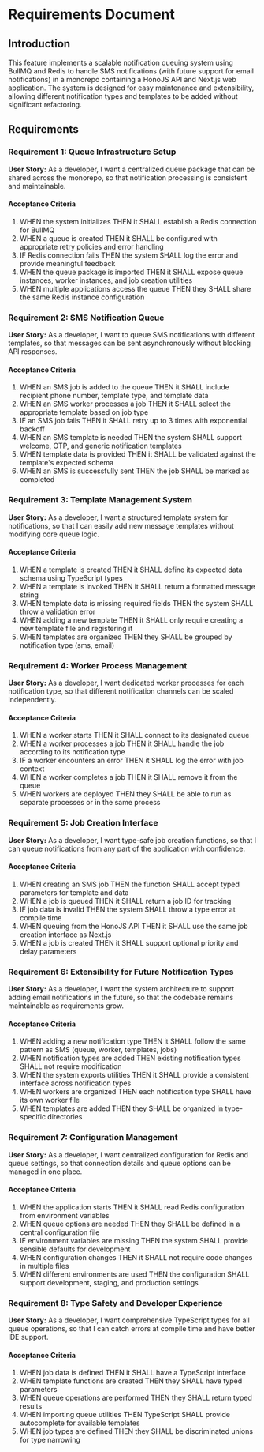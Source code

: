 # Requirements Document

## Introduction

This feature implements a scalable notification queuing system using BullMQ and Redis to handle SMS notifications (with future support for email notifications) in a monorepo containing a HonoJS API and Next.js web application. The system is designed for easy maintenance and extensibility, allowing different notification types and templates to be added without significant refactoring.

## Requirements

### Requirement 1: Queue Infrastructure Setup

**User Story:** As a developer, I want a centralized queue package that can be shared across the monorepo, so that notification processing is consistent and maintainable.

#### Acceptance Criteria

1. WHEN the system initializes THEN it SHALL establish a Redis connection for BullMQ
2. WHEN a queue is created THEN it SHALL be configured with appropriate retry policies and error handling
3. IF Redis connection fails THEN the system SHALL log the error and provide meaningful feedback
4. WHEN the queue package is imported THEN it SHALL expose queue instances, worker instances, and job creation utilities
5. WHEN multiple applications access the queue THEN they SHALL share the same Redis instance configuration

### Requirement 2: SMS Notification Queue

**User Story:** As a developer, I want to queue SMS notifications with different templates, so that messages can be sent asynchronously without blocking API responses.

#### Acceptance Criteria

1. WHEN an SMS job is added to the queue THEN it SHALL include recipient phone number, template type, and template data
2. WHEN an SMS worker processes a job THEN it SHALL select the appropriate template based on job type
3. IF an SMS job fails THEN it SHALL retry up to 3 times with exponential backoff
4. WHEN an SMS template is needed THEN the system SHALL support welcome, OTP, and generic notification templates
5. WHEN template data is provided THEN it SHALL be validated against the template's expected schema
6. WHEN an SMS is successfully sent THEN the job SHALL be marked as completed

### Requirement 3: Template Management System

**User Story:** As a developer, I want a structured template system for notifications, so that I can easily add new message templates without modifying core queue logic.

#### Acceptance Criteria

1. WHEN a template is created THEN it SHALL define its expected data schema using TypeScript types
2. WHEN a template is invoked THEN it SHALL return a formatted message string
3. WHEN template data is missing required fields THEN the system SHALL throw a validation error
4. WHEN adding a new template THEN it SHALL only require creating a new template file and registering it
5. WHEN templates are organized THEN they SHALL be grouped by notification type (sms, email)

### Requirement 4: Worker Process Management

**User Story:** As a developer, I want dedicated worker processes for each notification type, so that different notification channels can be scaled independently.

#### Acceptance Criteria

1. WHEN a worker starts THEN it SHALL connect to its designated queue
2. WHEN a worker processes a job THEN it SHALL handle the job according to its notification type
3. IF a worker encounters an error THEN it SHALL log the error with job context
4. WHEN a worker completes a job THEN it SHALL remove it from the queue
5. WHEN workers are deployed THEN they SHALL be able to run as separate processes or in the same process

### Requirement 5: Job Creation Interface

**User Story:** As a developer, I want type-safe job creation functions, so that I can queue notifications from any part of the application with confidence.

#### Acceptance Criteria

1. WHEN creating an SMS job THEN the function SHALL accept typed parameters for template and data
2. WHEN a job is queued THEN it SHALL return a job ID for tracking
3. IF job data is invalid THEN the system SHALL throw a type error at compile time
4. WHEN queuing from the HonoJS API THEN it SHALL use the same job creation interface as Next.js
5. WHEN a job is created THEN it SHALL support optional priority and delay parameters

### Requirement 6: Extensibility for Future Notification Types

**User Story:** As a developer, I want the system architecture to support adding email notifications in the future, so that the codebase remains maintainable as requirements grow.

#### Acceptance Criteria

1. WHEN adding a new notification type THEN it SHALL follow the same pattern as SMS (queue, worker, templates, jobs)
2. WHEN notification types are added THEN existing notification types SHALL not require modification
3. WHEN the system exports utilities THEN it SHALL provide a consistent interface across notification types
4. WHEN workers are organized THEN each notification type SHALL have its own worker file
5. WHEN templates are added THEN they SHALL be organized in type-specific directories

### Requirement 7: Configuration Management

**User Story:** As a developer, I want centralized configuration for Redis and queue settings, so that connection details and queue options can be managed in one place.

#### Acceptance Criteria

1. WHEN the application starts THEN it SHALL read Redis configuration from environment variables
2. WHEN queue options are needed THEN they SHALL be defined in a central configuration file
3. IF environment variables are missing THEN the system SHALL provide sensible defaults for development
4. WHEN configuration changes THEN it SHALL not require code changes in multiple files
5. WHEN different environments are used THEN the configuration SHALL support development, staging, and production settings

### Requirement 8: Type Safety and Developer Experience

**User Story:** As a developer, I want comprehensive TypeScript types for all queue operations, so that I can catch errors at compile time and have better IDE support.

#### Acceptance Criteria

1. WHEN job data is defined THEN it SHALL have a TypeScript interface
2. WHEN template functions are created THEN they SHALL have typed parameters
3. WHEN queue operations are performed THEN they SHALL return typed results
4. WHEN importing queue utilities THEN TypeScript SHALL provide autocomplete for available templates
5. WHEN job types are defined THEN they SHALL be discriminated unions for type narrowing
